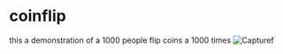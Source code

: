 # coinflip
this a demonstration of a 1000 people flip coins a 1000 times 
![Capturef](https://github.com/R0CK3T/coinflip/assets/1580819/bbe7fd56-a386-4dff-9368-76b443fd635f)
